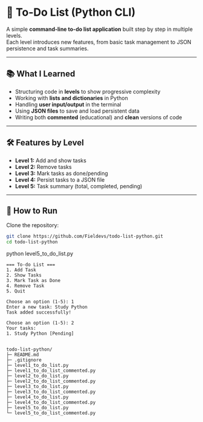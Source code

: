 # 📝 To-Do List (Python CLI)

A simple **command-line to-do list application** built step by step in multiple levels.  
Each level introduces new features, from basic task management to JSON persistence and task summaries.

---

## 📚 What I Learned
- Structuring code in **levels** to show progressive complexity  
- Working with **lists and dictionaries** in Python  
- Handling **user input/output** in the terminal  
- Using **JSON files** to save and load persistent data  
- Writing both **commented** (educational) and **clean** versions of code  

---

## 🛠️ Features by Level
- **Level 1:** Add and show tasks  
- **Level 2:** Remove tasks  
- **Level 3:** Mark tasks as done/pending  
- **Level 4:** Persist tasks to a JSON file  
- **Level 5:** Task summary (total, completed, pending)  

---

## 🚀 How to Run
Clone the repository:
```bash
git clone https://github.com/Fieldevs/todo-list-python.git
cd todo-list-python

```
python level5_to_do_list.py

```
=== To-do List ===
1. Add Task
2. Show Tasks
3. Mark Task as Done
4. Remove Task
5. Quit

Choose an option (1-5): 1
Enter a new task: Study Python
Task added successfully!

Choose an option (1-5): 2
Your tasks:
1. Study Python [Pending]


todo-list-python/
├─ README.md
├─ .gitignore
├─ level1_to_do_list.py
├─ level1_to_do_list_commented.py
├─ level2_to_do_list.py
├─ level2_to_do_list_commented.py
├─ level3_to_do_list.py
├─ level3_to_do_list_commented.py
├─ level4_to_do_list.py
├─ level4_to_do_list_commented.py
├─ level5_to_do_list.py
└─ level5_to_do_list_commented.py


